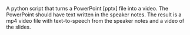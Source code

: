 A python script that turns a PowerPoint [pptx] file into a video. The PowerPoint should have text written in the speaker notes. The result is a mp4 video file with text-to-speech from the speaker notes and a video of the slides. 
